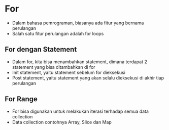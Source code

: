 # For

- Dalam bahasa pemrograman, biasanya ada fitur yang bernama perulangan
- Salah satu fitur perulangan adalah for loops

## For dengan Statement

- Dalam for, kita bisa menambahkan statement, dimana terdapat 2 statement yang bisa ditambahkan di for
- Init statement, yaitu statement sebelum for dieksekusi
- Post statement, yaitu statement yang akan selalu dieksekusi di akhir tiap perulangan

## For Range

- For bisa digunakan untuk melakukan iterasi terhadap semua data collection
- Data collection contohnya Array, Slice dan Map
